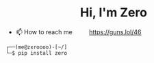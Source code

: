 <h1 align="center">Hi, I'm Zero</h1>



- 📫 How to reach me‎ ‎ ‎ ‎ ‎ ‎ ‎ ‎ ‎ ‎ https://guns.lol/46


```
┌──(me@zxroooo)-[~/]
└─$ pip install zero 
```
